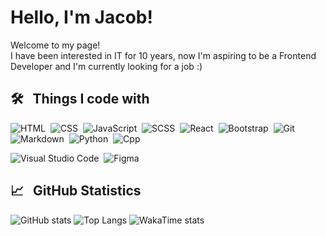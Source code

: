  # Hello, I'm Jacob!
 
<p>Welcome to my page! </br> I have been interested in IT for 10 years, now I'm aspiring to be a Frontend Developer and I'm currently looking for a job :)</p>

 
## 🛠 &nbsp; Things I code with
![HTML](https://img.shields.io/badge/-HTML-05122A?style=flat&logo=HTML5)&nbsp;
![CSS](https://img.shields.io/badge/-CSS-05122A?style=flat&logo=CSS3&logoColor=1572B6)&nbsp;
![JavaScript](https://img.shields.io/badge/-JavaScript-05122A?style=flat&logo=javascript)&nbsp;
![SCSS](https://img.shields.io/badge/-SCSS-05122A?style=flat&logo=SASS)&nbsp;
![React](https://img.shields.io/badge/-React-05122A?style=flat&logo=react)&nbsp;
![Bootstrap](https://img.shields.io/badge/-Bootstrap-05122A?style=flat-square&logo=bootstrap)&nbsp;
![Git](https://img.shields.io/badge/-Git-05122A?style=flat&logo=git)&nbsp;
![Markdown](https://img.shields.io/badge/-Markdown-05122A?style=flat&logo=markdown)&nbsp;
![Python](https://img.shields.io/badge/-Python-05122A?style=flat&logo=python)&nbsp;
![Cpp](https://img.shields.io/badge/-C++-05122A?style=flat&logo=c%2B%2B&)&nbsp;

![Visual Studio Code](https://img.shields.io/badge/-Visual%20Studio%20Code-05122A?style=flat&logo=visual-studio-code&logoColor=007ACC)&nbsp;
![Figma](https://img.shields.io/badge/-Figma-05122A?style=flat&logo=Figma)&nbsp;
 

## 📈 &nbsp; GitHub Statistics
![GitHub stats](https://github-readme-stats.vercel.app/api?username=JakubFaltyn&show_icons=true&hide=stars,prs&count_private=true&theme=radical)
![Top Langs](https://github-readme-stats.vercel.app/api/top-langs/?username=JakubFaltyn&layout=compact&theme=radical)
![WakaTime stats](https://github-readme-stats.vercel.app/api/wakatime?username=JakubFaltyn&v=2)
